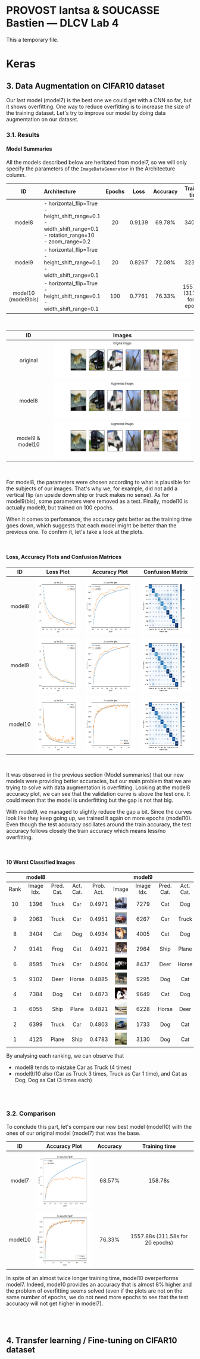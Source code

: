 # PROVOST Iantsa & SOUCASSE Bastien — DLCV Lab 4
This a temporary file.

# Keras

## 3. Data Augmentation on CIFAR10 dataset

Our last model (model7) is the best one we could get with a CNN so far, but it shows overfitting. One way to reduce overfitting is to increase the size of the training dataset. Let's try to improve our model by doing data augmentation on our dataset.

### 3.1. Results

#### Model Summaries

All the models described below are heritated from model7, so we will only specify the parameters of the `ImageDataGenerator` in the Architecture column.

|         ID          | Architecture                                                                                                                             | Epochs |  Loss  | Accuracy |          Training time           |
| :-----------------: | :--------------------------------------------------------------------------------------------------------------------------------------- | :----: | :----: | :------: | :------------------------------: |
|       model8        | - horizontal_flip=True <br /> - height_shift_range=0.1 <br /> - width_shift_range=0.1 <br /> - rotation_range=10 <br /> - zoom_range=0.2 |   20   | 0.9139 |  69.78%  |             340.25s              |
|       model9        | - horizontal_flip=True <br /> - height_shift_range=0.1 <br /> - width_shift_range=0.1                                                    |   20   | 0.8267 |  72.08%  |             323.14s              |
| model10 (model9bis) | - horizontal_flip=True <br /> - height_shift_range=0.1 <br /> - width_shift_range=0.1                                                    |  100   | 0.7761 |  76.33%  | 1557.88s (311.58s for 20 epochs) |

<br />

|        ID        |                                 Images                                  |
| :--------------: | :---------------------------------------------------------------------: |
|     original     |        <img src="plots/ex3/keras/dataset_og.png" height="100" />        |
|      model8      | <img src="plots/ex3/keras/model8_dataset_augmented.png" height="100" /> |
| model9 & model10 | <img src="plots/ex3/keras/model9_dataset_augmented.png" height="100" /> |

<br />

For model8, the parameters were chosen according to what is plausible for the subjects of our images. That's why we, for example, did not add a vertical flip (an upside down ship or truck makes no sense).
As for model9(bis), some parameters were removed as a test.
Finally, model10 is actually model9, but trained on 100 epochs.

When it comes to perfomance, the accuracy gets better as the training time goes down, which suggests that each model might be better than the previous one.
To confirm it, let's take a look at the plots.

<br />

#### Loss, Accuracy Plots and Confusion Matrices

|   ID    |                          Loss Plot                          |                          Accuracy Plot                          |                            Confusion Matrix                             |
| :-----: | :---------------------------------------------------------: | :-------------------------------------------------------------: | :---------------------------------------------------------------------: |
| model8  | <img src="plots/ex3/keras/model8_loss.png" height="150" />  | <img src="plots/ex3/keras/model8_accuracy.png" height="150" />  | <img src="plots/ex3/keras/model8_confusion_matrix.png" height="150" />  |
| model9  | <img src="plots/ex3/keras/model9_loss.png" height="150" />  | <img src="plots/ex3/keras/model9_accuracy.png" height="150" />  | <img src="plots/ex3/keras/model9_confusion_matrix.png" height="150" />  |
| model10 | <img src="plots/ex3/keras/model10_loss.png" height="150" /> | <img src="plots/ex3/keras/model10_accuracy.png" height="150" /> | <img src="plots/ex3/keras/model10_confusion_matrix.png" height="150" /> |

<br />

It was observed in the previous section (Model summaries) that our new models were providing better accuracies, but our main problem that we are trying to solve with data augmentation is overfitting. 
Looking at the model8 accuracy plot, we can see that the validation curve is above the test one. It could mean that the model is underfitting but the gap is not that big.

With model9, we managed to slightly reduce the gap a bit. Since the curves look like they keep going up, we trained it again on more epochs (model10).
Even though the test accuracy oscillates around the train accuracy, the test accuracy follows closely the train accuracy which means less/no overfitting.

<br />

#### 10 Worst Classified Images

|       |   model8   |            |           |            |                                                 |   model9   |            |           |            |                                                 |  model10   |            |           |            |                                                  |
| :---: | :--------: | :--------: | :-------: | :--------: | :---------------------------------------------: | :--------: | :--------: | :-------: | :--------: | :---------------------------------------------: | :--------: | :--------: | :-------: | :--------: | :----------------------------------------------: |
| Rank  | Image Idx. | Pred. Cat. | Act. Cat. | Prob. Act. |                      Image                      | Image Idx. | Pred. Cat. | Act. Cat. | Prob. Act. |                      Image                      | Image Idx. | Pred. Cat. | Act. Cat. | Prob. Act. |                      Image                       |
|  10   |    1396    |   Truck    |    Car    |   0.4971   | <img src="ten_worst/ex3/keras/model8/10.png" /> |    7279    |    Cat     |    Dog    |   0.4975   | <img src="ten_worst/ex3/keras/model9/10.png" /> |    6832    |   Truck    |    Car    |   0.4924   | <img src="ten_worst/ex3/keras/model10/10.png" /> |
|   9   |    2063    |   Truck    |    Car    |   0.4951   | <img src="ten_worst/ex3/keras/model8/9.png" />  |    6267    |    Car     |   Truck   |   0.4974   | <img src="ten_worst/ex3/keras/model9/9.png" />  |    1051    |    Frog    |   Bird    |   0.4839   | <img src="ten_worst/ex3/keras/model10/9.png" />  |
|   8   |    3404    |    Cat     |    Dog    |   0.4934   | <img src="ten_worst/ex3/keras/model8/8.png" />  |    4005    |    Cat     |    Dog    |   0.4965   | <img src="ten_worst/ex3/keras/model9/8.png" />  |    3094    |   Plane    |   Bird    |   0.4833   | <img src="ten_worst/ex3/keras/model10/8.png" />  |
|   7   |    9141    |    Frog    |    Cat    |   0.4921   | <img src="ten_worst/ex3/keras/model8/7.png" />  |    2964    |    Ship    |   Plane   |   0.4941   | <img src="ten_worst/ex3/keras/model9/7.png" />  |    8884    |   Horse    |   Plane   |   0.4832   | <img src="ten_worst/ex3/keras/model10/7.png" />  |
|   6   |    8595    |   Truck    |    Car    |   0.4904   | <img src="ten_worst/ex3/keras/model8/6.png" />  |    8437    |    Deer    |   Horse   |   0.4930   | <img src="ten_worst/ex3/keras/model9/6.png" />  |    2153    |   Plane    |   Ship    |   0.4783   | <img src="ten_worst/ex3/keras/model10/6.png" />  |
|   5   |    9102    |    Deer    |   Horse   |   0.4885   | <img src="ten_worst/ex3/keras/model8/5.png" />  |    9295    |    Dog     |    Cat    |   0.4929   | <img src="ten_worst/ex3/keras/model9/5.png" />  |    5805    |   Truck    |    Car    |   0.4771   | <img src="ten_worst/ex3/keras/model10/5.png" />  |
|   4   |    7384    |    Dog     |    Cat    |   0.4873   | <img src="ten_worst/ex3/keras/model8/4.png" />  |    9649    |    Cat     |    Dog    |   0.4925   | <img src="ten_worst/ex3/keras/model9/4.png" />  |    5240    |   Truck    |    Car    |   0.4769   | <img src="ten_worst/ex3/keras/model10/4.png" />  |
|   3   |    6055    |    Ship    |   Plane   |   0.4821   | <img src="ten_worst/ex3/keras/model8/3.png" />  |    6228    |   Horse    |   Deer    |   0.4904   | <img src="ten_worst/ex3/keras/model9/3.png" />  |    7942    |    Car     |   Truck   |   0.4742   | <img src="ten_worst/ex3/keras/model10/3.png" />  |
|   2   |    6399    |   Truck    |    Car    |   0.4803   | <img src="ten_worst/ex3/keras/model8/2.png" />  |    1733    |    Dog     |    Cat    |   0.4874   | <img src="ten_worst/ex3/keras/model9/2.png" />  |    5085    |    Frog    |   Bird    |   0.4732   | <img src="ten_worst/ex3/keras/model10/2.png" />  |
|   1   |    4125    |   Plane    |   Ship    |   0.4783   | <img src="ten_worst/ex3/keras/model8/1.png" />  |    3130    |    Dog     |    Cat    |   0.4869   | <img src="ten_worst/ex3/keras/model9/1.png" />  |    4421    |    Dog     |   Bird    |   0.4692   | <img src="ten_worst/ex3/keras/model10/1.png" />  |

By analysing each ranking, we can observe that
- model8 tends to mistake Car as Truck (4 times)
- model9/10 also (Car as Truck 3 times, Truck as Car 1 time), and Cat as Dog, Dog as Cat (3 times each)

<br /><br />

### 3.2. Comparison

To conclude this part, let's compare our new best model (model10) with the ones of our original model (model7) that was the base.

|   ID    |                          Accuracy Plot                          | Accuracy |          Training time           |
| :-----: | :-------------------------------------------------------------: | :------: | :------------------------------: |
| model7  | <img src="plots/ex2/keras/model7_accuracy.png" height="150" />  |  68.57%  |             158.78s              |
| model10 | <img src="plots/ex3/keras/model10_accuracy.png" height="150" /> |  76.33%  | 1557.88s (311.58s for 20 epochs) |

In spite of an almost twice longer training time, model10 overperforms model7. 
Indeed, mode10 provides an accuracy that is almost 8% higher and the problem of overfitting seems solved
(even if the plots are not on the same number of epochs, we do not need more epochs to see that the test accuracy will not get higher in model7).


<br /><br />

## 4. Transfer learning / Fine-tuning on CIFAR10 dataset
<!-- 
N.B.: We used this tutorial
https://towardsdatascience.com/deep-learning-using-transfer-learning-python-code-for-resnet50-8acdfb3a2d38 -->


<!-- TODO -->



